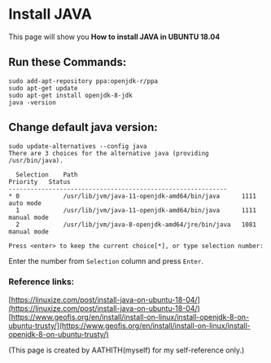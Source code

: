 # Install JAVA
This page will show you **How to install JAVA in UBUNTU 18.04**
## Run these Commands:
```
sudo add-apt-repository ppa:openjdk-r/ppa
sudo apt-get update
sudo apt-get install openjdk-8-jdk
java -version
```
## Change default java version:
```
sudo update-alternatives --config java
There are 3 choices for the alternative java (providing /usr/bin/java).

  Selection    Path                                            Priority   Status
------------------------------------------------------------
* 0            /usr/lib/jvm/java-11-openjdk-amd64/bin/java      1111      auto mode
  1            /usr/lib/jvm/java-11-openjdk-amd64/bin/java      1111      manual mode
  2            /usr/lib/jvm/java-8-openjdk-amd64/jre/bin/java   1081      manual mode

Press <enter> to keep the current choice[*], or type selection number:
```
Enter the number from `Selection` column and press `Enter`.

### Reference links:
[https://linuxize.com/post/install-java-on-ubuntu-18-04/](https://linuxize.com/post/install-java-on-ubuntu-18-04/)<br>
[https://www.geofis.org/en/install/install-on-linux/install-openjdk-8-on-ubuntu-trusty/](https://www.geofis.org/en/install/install-on-linux/install-openjdk-8-on-ubuntu-trusty/)

(This page is created by AATHITH(myself) for my self-reference only.)

